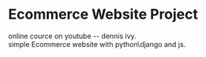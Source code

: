 # Ecommerce Website Project

online cource on youtube -- dennis ivy.     
simple Ecommerce website with python\django and js.
